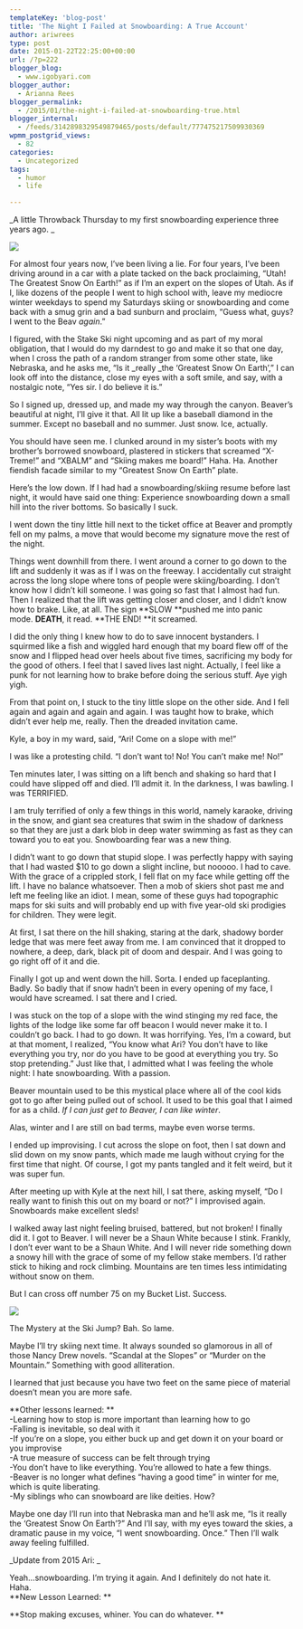 ```yaml
---
templateKey: 'blog-post'
title: 'The Night I Failed at Snowboarding: A True Account'
author: ariwrees
type: post
date: 2015-01-22T22:25:00+00:00
url: /?p=222
blogger_blog:
  - www.igobyari.com
blogger_author:
  - Arianna Rees
blogger_permalink:
  - /2015/01/the-night-i-failed-at-snowboarding-true.html
blogger_internal:
  - /feeds/3142898329549879465/posts/default/777475217509930369
wpmm_postgrid_views:
  - 82
categories:
  - Uncategorized
tags:
  - humor
  - life

---
```

_A little Throwback Thursday to my first snowboarding experience three years ago. _

[![](http://www.igobyari.com/wp-content/uploads/2015/01/snowboard.jpg)](http://www.igobyari.com/wp-content/uploads/2015/01/snowboard.jpg)

For almost four years now, I’ve been living a lie. For four years, I’ve been driving around in a car with a plate tacked on the back proclaiming, “Utah! The Greatest Snow On Earth!” as if I’m an expert on the slopes of Utah. As if I, like dozens of the people I went to high school with, leave my mediocre winter weekdays to spend my Saturdays skiing or snowboarding and come back with a smug grin and a bad sunburn and proclaim, “Guess what, guys? I went to the Beav _again_.”

I figured, with the Stake Ski night upcoming and as part of my moral obligation, that I would do my darndest to go and make it so that one day, when I cross the path of a random stranger from some other state, like Nebraska, and he asks me, “Is it _really _the ‘Greatest Snow On Earth’,” I can look off into the distance, close my eyes with a soft smile, and say, with a nostalgic note, “Yes sir. I do believe it is.”

So I signed up, dressed up, and made my way through the canyon. Beaver’s beautiful at night, I’ll give it that. All lit up like a baseball diamond in the summer. Except no baseball and no summer. Just snow. Ice, actually.

You should have seen me. I clunked around in my sister’s boots with my brother’s borrowed snowboard, plastered in stickers that screamed “X-Treme!” and “XBALM” and “Skiing makes me board!” Haha. Ha. Another fiendish facade similar to my “Greatest Snow On Earth” plate.

Here’s the low down. If I had had a snowboarding/skiing resume before last night, it would have said one thing: Experience snowboarding down a small hill into the river bottoms. So basically I suck.

I went down the tiny little hill next to the ticket office at Beaver and promptly fell on my palms, a move that would become my signature move the rest of the night.

Things went downhill from there. I went around a corner to go down to the lift and suddenly it was as if I was on the freeway. I accidentally cut straight across the long slope where tons of people were skiing/boarding. I don’t know how I didn’t kill someone. I was going so fast that I almost had fun. Then I realized that the lift was getting closer and closer, and I didn’t know how to brake. Like, at all. The sign **SLOW **pushed me into panic mode. **DEATH**, it read. **THE END! **it screamed.

I did the only thing I knew how to do to save innocent bystanders. I squirmed like a fish and wiggled hard enough that my board flew off of the snow and I flipped head over heels about five times, sacrificing my body for the good of others. I feel that I saved lives last night. Actually, I feel like a punk for not learning how to brake before doing the serious stuff. Aye yigh yigh.

From that point on, I stuck to the tiny little slope on the other side. And I fell again and again and again and again. I was taught how to brake, which didn’t ever help me, really. Then the dreaded invitation came.

Kyle, a boy in my ward, said, “Ari! Come on a slope with me!”

I was like a protesting child. “I don’t want to! No! You can’t make me! No!”

Ten minutes later, I was sitting on a lift bench and shaking so hard that I could have slipped off and died. I’ll admit it. In the darkness, I was bawling. I was TERRIFIED.

I am truly terrified of only a few things in this world, namely karaoke, driving in the snow, and giant sea creatures that swim in the shadow of darkness so that they are just a dark blob in deep water swimming as fast as they can toward you to eat you. Snowboarding fear was a new thing.

I didn’t want to go down that stupid slope. I was perfectly happy with saying that I had wasted $10 to go down a slight incline, but nooooo. I had to cave. With the grace of a crippled stork, I fell flat on my face while getting off the lift. I have no balance whatsoever. Then a mob of skiers shot past me and left me feeling like an idiot. I mean, some of these guys had topographic maps for ski suits and will probably end up with five year-old ski prodigies for children. They were legit.

At first, I sat there on the hill shaking, staring at the dark, shadowy border ledge that was mere feet away from me. I am convinced that it dropped to nowhere, a deep, dark, black pit of doom and despair. And I was going to go right off of it and die.

Finally I got up and went down the hill. Sorta. I ended up faceplanting. Badly. So badly that if snow hadn’t been in every opening of my face, I would have screamed. I sat there and I cried.

I was stuck on the top of a slope with the wind stinging my red face, the lights of the lodge like some far off beacon I would never make it to. I couldn’t go back. I had to go down. It was horrifying. Yes, I’m a coward, but at that moment, I realized, “You know what Ari? You don’t have to like everything you try, nor do you have to be good at everything you try. So stop pretending.” Just like that, I admitted what I was feeling the whole night: I hate snowboarding. With a passion.

Beaver mountain used to be this mystical place where all of the cool kids got to go after being pulled out of school. It used to be this goal that I aimed for as a child. _If I can just get to Beaver, I can like winter_.

Alas, winter and I are still on bad terms, maybe even worse terms.

I ended up improvising. I cut across the slope on foot, then I sat down and slid down on my snow pants, which made me laugh without crying for the first time that night. Of course, I got my pants tangled and it felt weird, but it was super fun.

After meeting up with Kyle at the next hill, I sat there, asking myself, “Do I really want to finish this out on my board or not?” I improvised again. Snowboards make excellent sleds!

I walked away last night feeling bruised, battered, but not broken! I finally did it. I got to Beaver. I will never be a Shaun White because I stink. Frankly, I don’t ever want to be a Shaun White. And I will never ride something down a snowy hill with the grace of some of my fellow stake members. I’d rather stick to hiking and rock climbing. Mountains are ten times less intimidating without snow on them.

But I can cross off number 75 on my Bucket List. Success.

[![](http://www.igobyari.com/wp-content/uploads/2015/01/nancy-drew-mystery-at-the-ski-jump.jpg)](http://www.igobyari.com/wp-content/uploads/2015/01/nancy-drew-mystery-at-the-ski-jump.jpg)

The Mystery at the Ski Jump? Bah. So lame. 

Maybe I’ll try skiing next time. It always sounded so glamorous in all of those Nancy Drew novels. “Scandal at the Slopes” or “Murder on the Mountain.” Something with good alliteration.

I learned that just because you have two feet on the same piece of material doesn’t mean you are more safe.

**Other lessons learned: **  
\-Learning how to stop is more important than learning how to go  
\-Falling is inevitable, so deal with it  
\-If you’re on a slope, you either buck up and get down it on your board or you improvise  
\-A true measure of success can be felt through trying  
\-You don’t have to like everything. You’re allowed to hate a few things.  
\-Beaver is no longer what defines “having a good time” in winter for me, which is quite liberating.  
\-My siblings who can snowboard are like deities. How?

Maybe one day I’ll run into that Nebraska man and he’ll ask me, “Is it really the ‘Greatest Snow On Earth’?” And I’ll say, with my eyes toward the skies, a dramatic pause in my voice, “I went snowboarding. Once.” Then I’ll walk away feeling fulfilled.

_Update from 2015 Ari: _

Yeah…snowboarding. I’m trying it again. And I definitely do not hate it. Haha.  
**New Lesson Learned: **

**Stop making excuses, whiner. You can do whatever. **